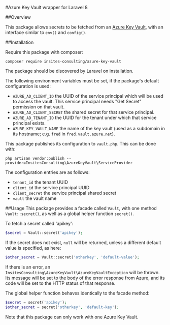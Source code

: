 #Azure Key Vault wrapper for Laravel 8

##Overview

This package allows secrets to be fetched from an
[Azure Key Vault](https://docs.microsoft.com/en-us/azure/key-vault/),
with an interface similar to `env()` and `config()`.

##Installation

Require this package with composer:
```
composer require insites-consulting/azure-key-vault
```

The package should be discovered by Laravel on installation.

The following environment variables must be set, if the package's default
configuration is used:

 - `AZURE_AD_CLIENT_ID` the UUID of the service principal which will be used
   to access the vault. This service principal needs "Get Secret" permission on
   that vault.
 - `AZURE_AD_CLIENT_SECRET` the shared secret for that service principal.
- `AZURE_AD_TENANT_ID` the UUID for the tenant under which that service
  principal exists.
 - `AZURE_KEY_VAULT_NAME` the name of the key vault 
   (used as a subdomain in its hostname; e.g. `fred` in
   `fred.vault.azure.net`).

This package publishes its configuration to `vault.php`. This can be done with:
```
php artisan vendor:publish --provider=InsitesConsulting\AzureKeyVault\ServiceProvider
```

The configuration entries are as follows:
 - `tenant_id` the tenant UUID
 - `client_id` the service principal UUID
 - `client_secret` the service principal shared secret
 - `vault` the vault name

##Usage
This package provides a facade called `Vault`, with one method
`Vault::secret()`, as well as a global helper function `secret()`.

To fetch a secret called 'apikey':
```php
$secret = Vault::secret('apikey');
```
If the secret does not exist, `null` will be returned, unless a different
default value is specified, as here:
```php
$other_secret = Vault::secret('otherkey', 'default-value');
```

If there is an error, an
`InsitesConsulting\AzureKeyVault\AzureKeyVaultException` will be thrown. Its
message will be set to the body of the error response from Azure, and its
code will be set to the HTTP status of that response.

The global helper function behaves identically to the facade method:
```php
$secret = secret('apikey');
$other_secret = secret('otherkey', 'default-key');
```

Note that this package can only work with one Azure Key Vault.
